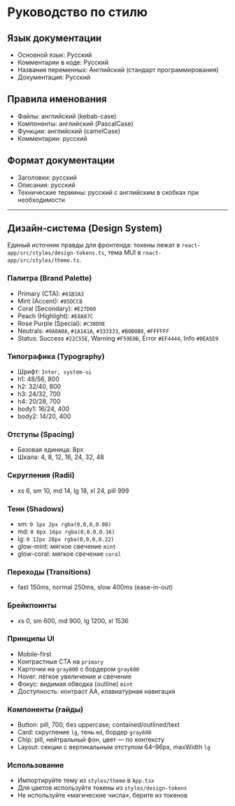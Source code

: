 ﻿# Руководство по стилю

## Язык документации
- Основной язык: Русский
- Комментарии в коде: Русский
- Названия переменных: Английский (стандарт программирования)
- Документация: Русский

## Правила именования
- Файлы: английский (kebab-case)
- Компоненты: английский (PascalCase)
- Функции: английский (camelCase)
- Комментарии: русский

## Формат документации
- Заголовки: русский
- Описания: русский
- Технические термины: русский с английским в скобках при необходимости

---

## Дизайн‑система (Design System)
Единый источник правды для фронтенда: токены лежат в `react-app/src/styles/design-tokens.ts`, тема MUI в `react-app/src/styles/theme.ts`.

### Палитра (Brand Palette)
- Primary (CTA): `#41B3A3`
- Mint (Accent): `#85DCCB`
- Coral (Secondary): `#E27D60`
- Peach (Highlight): `#E8A87C`
- Rose Purple (Special): `#C38D9E`
- Neutrals: `#0A0A0A`, `#1A1A1A`, `#333333`, `#B0B0B0`, `#FFFFFF`
- Status: Success `#22C55E`, Warning `#F59E0B`, Error `#EF4444`, Info `#0EA5E9`

### Типографика (Typography)
- Шрифт: `Inter, system-ui`
- h1: 48/56, 800
- h2: 32/40, 800
- h3: 24/32, 700
- h4: 20/28, 700
- body1: 16/24, 400
- body2: 14/20, 400

### Отступы (Spacing)
- Базовая единица: 8px
- Шкала: 4, 8, 12, 16, 24, 32, 48

### Скругления (Radii)
- xs 6, sm 10, md 14, lg 18, xl 24, pill 999

### Тени (Shadows)
- sm: `0 1px 2px rgba(0,0,0,0.08)`
- md: `0 6px 16px rgba(0,0,0,0.16)`
- lg: `0 12px 28px rgba(0,0,0,0.22)`
- glow-mint: мягкое свечение `mint`
- glow-coral: мягкое свечение `coral`

### Переходы (Transitions)
- fast 150ms, normal 250ms, slow 400ms (ease-in-out)

### Брейкпоинты
- xs 0, sm 600, md 900, lg 1200, xl 1536

### Принципы UI
- Mobile-first
- Контрастные CTA на `primary`
- Карточки на `gray800` с бордером `gray600`
- Hover: лёгкое увеличение и свечение
- Фокус: видимая обводка (outline) `mint`
- Доступность: контраст AA, клавиатурная навигация

### Компоненты (гайды)
- Button: pill, 700, без uppercase; contained/outlined/text
- Card: скругление `lg`, тень `md`, бордер `gray600`
- Chip: pill, нейтральный фон, цвет — по контексту
- Layout: секции с вертикальным отступом 64–96px, maxWidth `lg`

### Использование
- Импортируйте тему из `styles/theme` в `App.tsx`
- Для цветов используйте токены из `styles/design-tokens`
- Не используйте «магические числа», берите из токенов
